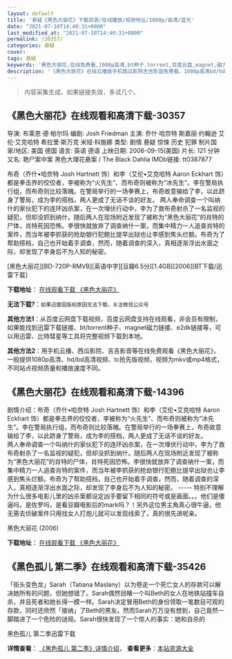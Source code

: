 ```yaml
---
layout: default
title: '悬疑《黑色大丽花》下载资源/在线播放/视频地址/1080p/高清/蓝光'
date: "2021-07-10T14:40:31+0800"
last_modified_at: "2021-07-10T14:40:31+0800"
permalink: /30357/
categories: 悬疑
cover:
tags: 悬疑
keywords: '黑色大丽花,在线免费看,1080p高清,bt种子,torrent,百度云盘,magnet,磁力链,迅雷下载资源'
description: '《黑色大丽花》在线云播放手机西瓜影院吉吉影音免费看，1080p高清bd/hd未删减完整版和tc抢先枪版，mkv/mp4格式，附带bt/torrent种子、magnet/磁力链、百度云盘、网盘资源迅雷下载链接'
---
```


>内容采集生成，如果链接失效，多试几个。


## 《黑色大丽花》在线观看和高清下载-30357

导演: 布莱恩·德·帕尔玛 编剧: Josh Friedman 主演: 乔什·哈奈特 斯嘉丽·约翰逊 艾伦·艾克哈特 希拉里·斯万克 米娅·科施娜 类型: 剧情 悬疑 惊悚 历史 犯罪 制片国家/地区: 美国 德国 语言: 英语 德语 上映日期: 2006-09-15(美国) 片长: 121 分钟 又名: 艳尸案中案 黑色大理花悬案 / The Black Dahlia IMDb链接: tt0387877

布奇（乔什•哈奈特 Josh Hartnett 饰）和李（艾伦•艾克哈特 Aaron Eckhart 饰）都是拳击界的佼佼者，李被称为“火先生”、而布奇则被称为“冰先生”。李在警局执行组，而布奇则比较落魄。在警局举行的一场拳赛上，布奇故意输给了李，以此跻身了警局，成为李的搭档，两人更成了无话不谈的好友。 两人奉命调查一个叫纳什的家伙犯下的连环凶杀案，在一次埋伏行动中，李为了救布奇射杀了一名监视的疑犯，但却没抓到纳什。随后两人在现场附近发现了被称为“黑色大丽花”的肖特的尸体，肖特死因恐怖。李很快就放弃了调查纳什一案，而集中精力一人追查肖特的案件，而当年被李抓获的抢劫银行犯鲍比提早出狱也让李感到焦头烂额。布奇为了帮助搭档，自己也开始着手调查，然而，随着调查的深入，真相逐渐浮出水面之际，却发现了李身后不为人知的秘密。


[黑色大丽花][BD-720P-RMVB][英语中字][豆瓣6.5分][1.4GB][2006][BT下载/迅雷下载]

**下载地址**： [在线观看下载 《黑色大丽花》](https://www.btdx8.com/torrent/the_black_dahlia_2006.html) 


**无法下载?**：`如果迅雷因版权原因无法下载，关注微信公众号 `

**其他方法1**：从百度云网盘下载视频，百度云网盘支持在线观看，非会员有限制，如果能找到迅雷下载链接、bt/torrent种子、magnet磁力链接、e2dk链接等，可以用迅雷、比特彗星等工具将完整视频下载到本地。

**其他方法2**：用手机云播、西瓜影院、吉吉影音等在线免费观看《黑色大丽花》，一般提供1080p高清、hd/bd高清视频、tc抢先版视频，视频为mkv或mp4格式，不同站点视频质量和播放速度不同。


## 《黑色大丽花》在线观看和高清下载-14396

剧情介绍：布奇（乔什•哈奈特 Josh Hartnett 饰）和李（艾伦•艾克哈特 Aaron Eckhart 饰）都是拳击界的佼佼者，李被称为“火先生”、而布奇则被称为“冰先生”。李在警局执行组，而布奇则比较落魄。在警局举行的一场拳赛上，布奇故意输给了李，以此跻身了警局，成为李的搭档，两人更成了无话不谈的好友。  　　两人奉命调查一个叫纳什的家伙犯下的连环凶杀案，在一次埋伏行动中，李为了救布奇射杀了一名监视的疑犯，但却没抓到纳什。随后两人在现场附近发现了被称为“黑色大丽花”的肖特的尸体，肖特死因恐怖。李很快就放弃了调查纳什一案，而集中精力一人追查肖特的案件，而当年被李抓获的抢劫银行犯鲍比提早出狱也让李感到焦头烂额。布奇为了帮助搭档，自己也开始着手调查，然而，随着调查的深入，真相逐渐浮出水面之际，却发现了李身后不为人知的秘密。 ----- 特别不理解为什么很多电影儿里的凶杀案都设定凶手要留下相同的符号或是画面。。。他们是傻逼吗，是佐罗吗，是看豆瓣电影后的mark吗？！另外这位男主角真心很牛逼，他无需去侦破案件只用找女人打炮儿就可以发现线索了，真的很先进呢亲。


黑色大丽花 (2006)

**下载地址**： [在线观看下载 《黑色大丽花》](https://www.btbtdy.me/btdy/dy5253.html) 


## 《黑色孤儿 第二季》在线观看和高清下载-35426

「街头变色龙」Sarah（Tatiana Maslany）以为卷走一个死亡女人的存款可以解决她所有的问题，但她想错了。Sarah偶然目睹一个叫Beth的女人在地铁站撞车自杀，并且死者和她长得一模一样。Sarah决定冒用Beth的身份领取一笔数目可观的存款，同时还欣然「接纳」了Beth的男友。然而Sarah万万没有想到，自己竟然一脚踏进了一个危险的谜局。Sarah很快发现了一个惊人的事实：她和自杀的


黑色孤儿 第二季迅雷下载

**详情查看**： [《黑色孤儿 第二季》详情介绍](/movie/35426/)， **查看更多**：[本站资源大全](/movie/t/all/)

